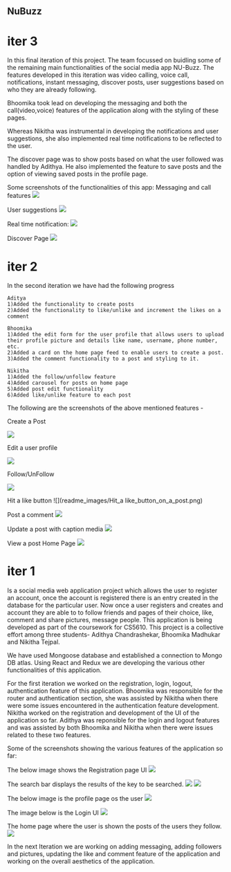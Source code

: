 ## NuBuzz

# iter 3
In this final iteration of this project. The team focussed on buidling some of the remaining main functionalities of the social media app NU-Buzz. The features developed in this iteration was video calling, voice call, notifications, instant messaging, discover posts,
user suggestions based on who they are already following. 


Bhoomika took lead on developing the messaging and both the call(video,voice) features of the application along with the styling of these pages. 

Whereas Nikitha was instrumental in developing the notifications and user suggestions,
she also implemented real time notifications to be reflected to the user. 


The discover page was to show posts based on what the user followed was handled by Adithya. He also implemented the feature to save posts and the option of viewing saved posts in the profile page.

Some screenshots of the functionalities of this app: 
Messaging and call features
![](readme_images/messaging_call.png)

User suggestions
![](readme_images/suggestion.png)

Real time notification:
![](readme_images/notifications.png)

Discover Page
![](readme_images/discover_page.png)
# iter 2
In the second iteration we have had the following progress

    Aditya
    1)Added the functionality to create posts 
    2)Added the functionality to like/unlike and increment the likes on a comment

    Bhoomika
    1)Added the edit form for the user profile that allows users to upload their profile picture and details like name, username, phone number, etc.
    2)Added a card on the home page feed to enable users to create a post.
    3)Added the comment functionality to a post and styling to it.

    Nikitha
    1)Added the follow/unfollow feature
    4)Added carousel for posts on home page
    5)Added post edit functionality
    6)Added like/unlike feature to each post

The following are the screenshots of the above mentioned features - 

Create a Post

![](readme_images/Create_A_Post.png)

Edit a user profile

![](readme_images/Edit_a_user_profile.png)

Follow/UnFollow

![](readme_images/Follow:Unfollow_btn.png)

Hit a like button 
![](readme_images/Hit_a like_button_on_a_post.png)

Post a comment 
![](readme_images/Post_a_comment.png)

Update a post with caption media
![](readme_images/Update_a_post_with_caption_and_media.png)

View a post Home Page
![](readme_images/View_a_post_on_Home_Page.png)


# iter 1
Is a social media web application project which allows the user to register an account, once the account is registered  there is an entry created in the database for the particular user. Now once a user registers and creates and account they are able to to follow friends and pages of their choice, like, comment and share pictures, message people. This application is being developed as part of the coursework for CS5610. This project is a collective effort among  three students- Adithya Chandrashekar, Bhoomika Madhukar and Nikitha Tejpal. 

We have used Mongoose database and established a connection to Mongo DB atlas. Using React and Redux we are developing the various other functionalities of this application. 

For the first iteration we worked on the registration, login, logout, authentication feature of this application. Bhoomika was responsible for the router and authentication section, she was assisted by Nikitha when there were some issues encountered in the authentication feature development. Nikitha worked on the registration and development of the UI of the application so far. Adithya was reponsible for the login and logout features and was assisted by both Bhoomika and Nikitha when there were issues related to these two features. 

Some of the screenshots showing the various features of the application so far: 

The below image shows the Registration page UI
![](readme_images/registration.jpeg)

The search bar displays the results of the key to be searched.
![](readme_images/search_bar.jpeg)
![](readme_images/search2.jpeg)

The below image is the profile page os the user
![](readme_images/profile.jpeg)

The image below is the Login UI
![](readme_images/login_ui.jpeg)

The home page where the user is shown the posts of the users they follow.
![](readme_images/Home.jpeg)


In the next Iteration we are working on adding messaging, adding followers and pictures, updating the like and comment feature of the application and working on the overall aesthetics of the application. 
